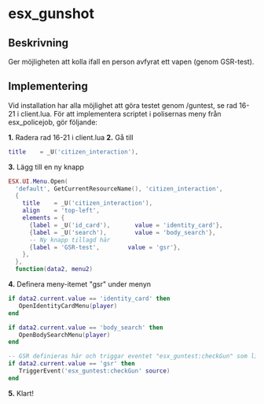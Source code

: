 # esx_gunshot
## Beskrivning
Ger möjligheten att kolla ifall en person avfyrat ett vapen (genom GSR-test).

## Implementering
Vid installation har alla möjlighet att göra testet genom /guntest, se rad 16-21 i client.lua. För att implementera scriptet i polisernas meny från esx_policejob, gör följande:

**1.** Radera rad 16-21 i client.lua
**2.** Gå till 
```LUA
title    = _U('citizen_interaction'),
```
**3.** Lägg till en ny knapp
```LUA
ESX.UI.Menu.Open(
  'default', GetCurrentResourceName(), 'citizen_interaction',
  {
    title    = _U('citizen_interaction'),
    align    = 'top-left',
    elements = {
      {label = _U('id_card'),       value = 'identity_card'},
      {label = _U('search'),        value = 'body_search'},
      -- Ny knapp tillagd här
      {label = 'GSR-test',        value = 'gsr'}, 
    },
  },
  function(data2, menu2)
```

**4.** Definera meny-itemet "gsr" under menyn
```LUA
if data2.current.value == 'identity_card' then
   OpenIdentityCardMenu(player)
end

if data2.current.value == 'body_search' then
   OpenBodySearchMenu(player)
end

-- GSR definieras här och triggar eventet "esx_guntest:checkGun" som ligger i client.lua
if data2.current.value == 'gsr' then
   TriggerEvent('esx_guntest:checkGun' source)
end
```

**5.** Klart!
